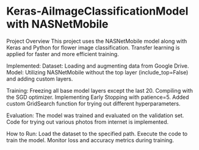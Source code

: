 # Keras-AiImageClassificationModel with NASNetMobile
Project Overview
This project uses the NASNetMobile model along with Keras and Python for flower image classification. Transfer learning is applied for faster and more efficient training.

Implemented:
  Dataset: Loading and augmenting data from Google Drive.
  Model: Utilizing NASNetMobile without the top layer (include_top=False) and adding custom layers.

  Training:
    Freezing all base model layers except the last 20.
    Compiling with the SGD optimizer.
    Implementing Early Stopping with patience=5.
    Added custom GridSearch function for trying out different hyperparameters.
    
  Evaluation: 
    The model was trained and evaluated on the validation set.
    Code for trying out various photos from internet is implemented.
    
  How to Run:
    Load the dataset to the specified path.
    Execute the code to train the model.
    Monitor loss and accuracy metrics during training.
